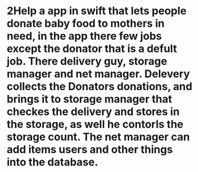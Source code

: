 # 2Help a app in swift that lets people donate baby food to mothers in need, in the app there few jobs except the donator that is a defult job. There delivery guy, storage manager and net manager. Delevery collects the Donators donations, and brings it to storage manager that checkes the delivery and stores in the storage, as well he contorls the storage count. The net manager can add items users and other things into the database.
